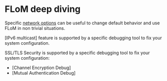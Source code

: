 # FLoM deep diving

Specific [network options](Network_Options.md) can be useful to change default behavior and use FLoM in non trivial situations.

[IPv6 multicast] feature is supported by a specific debugging tool to fix your system configuration.

SSL/TLS Security is supported by a specific debugging tool to fix your system configuration:

* [Channel Encryption Debug]
* [Mutual Authentication Debug]

